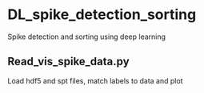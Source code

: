 # DL_spike_detection_sorting
Spike detection and sorting using deep learning

## Read_vis_spike_data.py
Load hdf5 and spt files, match labels to data and plot
